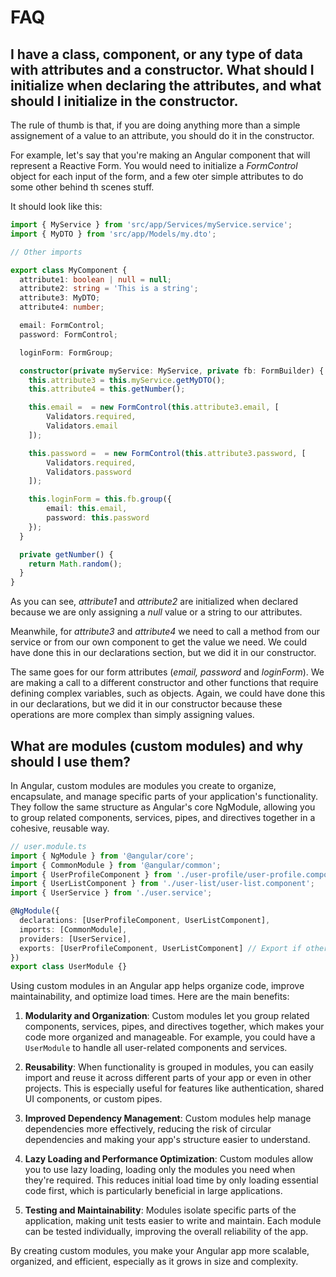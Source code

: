 # FAQ

## I have a class, component, or any type of data with attributes and a constructor. What should I initialize when declaring the attributes, and what should I initialize in the constructor.

The rule of thumb is that, if you are doing anything more than a simple assignement of a value to an attribute, you should do it in the constructor.

For example, let's say that you're making an Angular component that will represent a Reactive Form. You would need to initialize a _FormControl_ object for each input of the form, and a few oter simple attributes to do some other behind th scenes stuff.

It should look like this:

```ts
import { MyService } from 'src/app/Services/myService.service';
import { MyDTO } from 'src/app/Models/my.dto';

// Other imports

export class MyComponent {
  attribute1: boolean | null = null;
  attribute2: string = 'This is a string';
  attribute3: MyDTO;
  attribute4: number;

  email: FormControl;
  password: FormControl;

  loginForm: FormGroup;

  constructor(private myService: MyService, private fb: FormBuilder) {
    this.attribute3 = this.myService.getMyDTO();
    this.attribute4 = this.getNumber();

    this.email =  = new FormControl(this.attribute3.email, [
        Validators.required,
        Validators.email
    ]);

    this.password =  = new FormControl(this.attribute3.password, [
        Validators.required,
        Validators.password
    ]);

    this.loginForm = this.fb.group({
        email: this.email,
        password: this.password
    });
  }

  private getNumber() {
    return Math.random();
  }
}
```

As you can see, _attribute1_ and _attribute2_ are initialized when declared because we are only assigning a _null_ value or a string to our attributes.

Meanwhile, for _attribute3_ and _attribute4_ we need to call a method from our service or from our own component to get the value we need. We could have done this in our declarations section, but we did it in our constructor.

The same goes for our form attributes (_email, password_ and _loginForm_). We are making a call to a different constructor and other functions that require defining complex variables, such as objects. Again, we could have done this in our declarations, but we did it in our constructor because these operations are more complex than simply assigning values. 

## What are modules (custom modules) and why should I use them?
In Angular, custom modules are modules you create to organize, encapsulate, and manage specific parts of your application's functionality. They follow the same structure as Angular's core NgModule, allowing you to group related components, services, pipes, and directives together in a cohesive, reusable way.

```ts
// user.module.ts
import { NgModule } from '@angular/core';
import { CommonModule } from '@angular/common';
import { UserProfileComponent } from './user-profile/user-profile.component';
import { UserListComponent } from './user-list/user-list.component';
import { UserService } from './user.service';

@NgModule({
  declarations: [UserProfileComponent, UserListComponent],
  imports: [CommonModule],
  providers: [UserService],
  exports: [UserProfileComponent, UserListComponent] // Export if other modules need access
})
export class UserModule {}
```

Using custom modules in an Angular app helps organize code, improve maintainability, and optimize load times. Here are the main benefits:

1. **Modularity and Organization**: Custom modules let you group related components, services, pipes, and directives together, which makes your code more organized and manageable. For example, you could have a `UserModule` to handle all user-related components and services.

2. **Reusability**: When functionality is grouped in modules, you can easily import and reuse it across different parts of your app or even in other projects. This is especially useful for features like authentication, shared UI components, or custom pipes.

3. **Improved Dependency Management**: Custom modules help manage dependencies more effectively, reducing the risk of circular dependencies and making your app's structure easier to understand.

4. **Lazy Loading and Performance Optimization**: Custom modules allow you to use lazy loading, loading only the modules you need when they're required. This reduces initial load time by only loading essential code first, which is particularly beneficial in large applications.

5. **Testing and Maintainability**: Modules isolate specific parts of the application, making unit tests easier to write and maintain. Each module can be tested individually, improving the overall reliability of the app.

By creating custom modules, you make your Angular app more scalable, organized, and efficient, especially as it grows in size and complexity.
